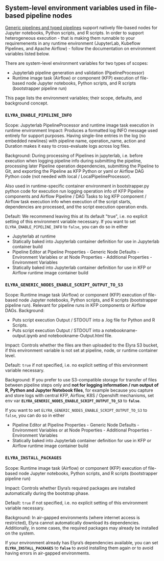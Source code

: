 <!--
{% comment %}
Copyright 2018-2025 Elyra Authors

Licensed under the Apache License, Version 2.0 (the "License");
you may not use this file except in compliance with the License.
You may obtain a copy of the License at

http://www.apache.org/licenses/LICENSE-2.0

Unless required by applicable law or agreed to in writing, software
distributed under the License is distributed on an "AS IS" BASIS,
WITHOUT WARRANTIES OR CONDITIONS OF ANY KIND, either express or implied.
See the License for the specific language governing permissions and
limitations under the License.
{% endcomment %}
-->
## System-level environment variables used in file-based pipeline nodes

[Generic pipelines and typed pipelines](pipelines.md) support natively file-based nodes for  Jupyter notebooks, Python scripts, and R scripts. In order to support heterogeneous execution - that is making them runnable to your requiremenents in any runtime environment (JupyterLab, Kubeflow Pipelines, and Apache Airflow) - follow the documentation on environment variables listed below.

There are system-level environment variables for two types of scopes:
- Jupyterlab pipeline generation and validation (PipelineProcessor)
- Runtime image task (Airflow) or component (KFP) execution of file-based node Jupyter notebooks, Python scripts, and R scripts (bootstrapper pipeline run)

This page lists the environment variables; their scope, defaults, and background concept.

### `ELYRA_ENABLE_PIPELINE_INFO`

Scope: Jupyterlab PipelineProcessor and runtime image task execution in runtime environment
Impact: Produces a formatted log INFO message used entirely for support purposes.
Having single-line entries in the log (no embedded newlines) with pipeline name, operation_name, action and Duration makes it easy to cross-evaluate logs across log files.

Background: During processing of Pipelines in jupyterlab, i.e. before execution when logging pipeline info during submitting the pipeline, processing later Pipeline operation dependencies,
submitting the Pipeline to Git, and exporting the Pipeline as KFP Python or yaml or Airflow DAG Python code (not needed with local / LocalPipelineProcessor).

Also used in runtime-specific container environment in bootstrapper.py python code for execution run logging operation info of KFP Pipeline components and Airflow Pipeline / DAG Tasks to
log KFP component / Airflow task execution info when execution of the script starts, dependencies are processed, and the script execution operation ends.
 
Default: We recommend leaving this at its default "true", i.e. no explicit setting of this environment variable necessary.
If you want to set `ELYRA_ENABLE_PIPELINE_INFO` to `false`, you can do so in either
- Jupyterlab at runtime
- Statically baked into Jupyterlab container definition for use in Jupyterlab container build
- Pipeline Editor at Pipeline Properties - Generic Node Defaults - Environment Variables or at Node Properties - Additional Properties - Environment Variables
- Statically baked into Jupyterlab container definition for use in KFP or Airflow runtime image container build

### `ELYRA_GENERIC_NODES_ENABLE_SCRIPT_OUTPUT_TO_S3`

Scope: Runtime image task (Airflow) or component (KFP) execution of file-based node Jupyter notebooks, Python scripts, and R scripts (bootstrapper pipeline run). Relevant for pipeline runs in KFP components or Airflow DAGs.
Background:
- Puts script execution Output / STDOUT into a .log file for Python and R Scripts. 
- Puts script execution Output / STDOUT into a notebookname-output.ipynb and notebookname-Output.html file.

Impact: Controls whether the files are then uploaded to the Elyra S3 bucket, if this environment variable is not set at pipeline, node, or runtime container level.

Default: `true` if not specified, i.e. no explicit setting of this environment variable necessary.

Background: 
If you prefer to use S3-compatible storage for transfer of files between pipeline steps only and **not for logging information / run output of R, Python and Jupyter Notebook files**,
for example because you capture and store logs with central KFP, Airflow, K8S / Openshift mechanisms,
set env var **`ELYRA_GENERIC_NODES_ENABLE_SCRIPT_OUTPUT_TO_S3`** to **`false`**.

If you want to set `ELYRA_GENERIC_NODES_ENABLE_SCRIPT_OUTPUT_TO_S3` to `false`, you can do so in either
- Pipeline Editor at Pipeline Properties - Generic Node Defaults - Environment Variables or at Node Properties - Additional Properties - Environment Variables
- Statically baked into Jupyterlab container definition for use in KFP or Airflow runtime image container build

### `ELYRA_INSTALL_PACKAGES`

Scope: Runtime image task (Airflow) or component (KFP) execution of file-based node Jupyter notebooks, Python scripts, and R scripts (bootstrapper pipeline run)

Impact: Controls whether Elyra’s required packages are installed automatically during the bootstrap phase.

Default: `true` if not specified, i.e. no explicit setting of this environment variable necessary.

Background: 
In air-gapped environments (where internet access is restricted), Elyra cannot automatically download its dependencies. Additionally, in some cases, the required packages may already be installed on the system.

If your environment already has Elyra’s dependencies available, you can set **`ELYRA_INSTALL_PACKAGES`** to **`false`** to avoid installing them again or to avoid having errors in air-gapped environments.
